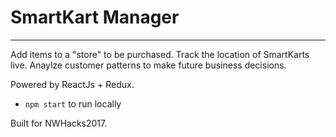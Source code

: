 # SmartKart Manager

---

Add items to a "store" to be purchased. Track the location of SmartKarts live. Anaylze customer patterns to make future business decisions.

Powered by ReactJs + Redux.
* `npm start` to run locally

Built for NWHacks2017.
